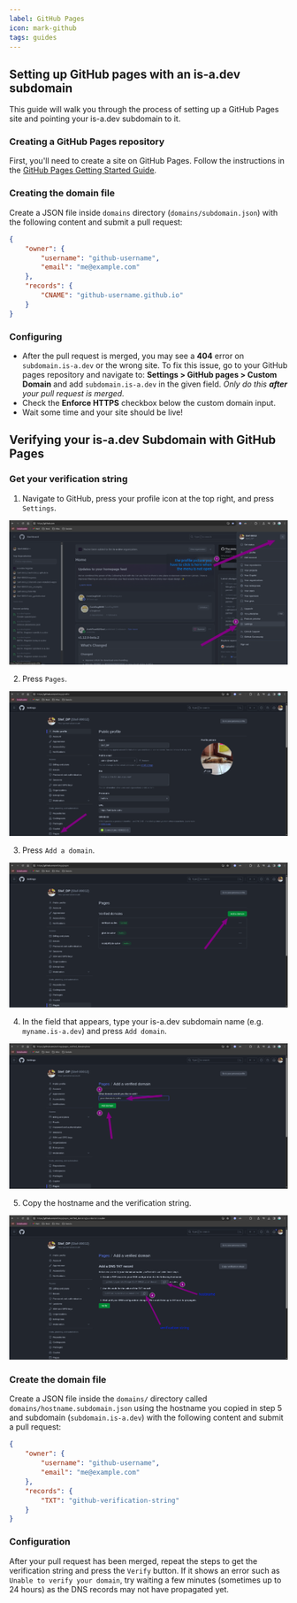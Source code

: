 ```yaml
---
label: GitHub Pages
icon: mark-github
tags: guides
---
```


## Setting up GitHub pages with an is-a.dev subdomain

This guide will walk you through the process of setting up a GitHub Pages site and pointing your is-a.dev subdomain to it.

### Creating a GitHub Pages repository

First, you'll need to create a site on GitHub Pages. Follow the instructions in the [GitHub Pages Getting Started Guide](https://docs.github.com/en/pages/getting-started-with-github-pages).

### Creating the domain file

Create a JSON file inside `domains` directory (`domains/subdomain.json`) with the following content and submit a pull request:

```json
{
    "owner": {
        "username": "github-username",
        "email": "me@example.com"
    },
    "records": {
        "CNAME": "github-username.github.io"
    }
}
```

### Configuring

- After the pull request is merged, you may see a **404** error on `subdomain.is-a.dev` or the wrong site. To fix this issue, go to your GitHub pages repository and navigate to: **Settings > GitHub pages > Custom Domain** and add `subdomain.is-a.dev` in the given field. *Only do this **after** your pull request is merged.*
- Check the **Enforce HTTPS** checkbox below the custom domain input.
- Wait some time and your site should be live!

## Verifying your is-a.dev Subdomain with GitHub Pages

### Get your verification string

1. Navigate to GitHub, press your profile icon at the top right, and press `Settings`.

![](../media/github_pages_verification/step_1.png)

2. Press `Pages`.

![](../media/github_pages_verification/step_2.png)

3. Press `Add a domain`.

![](../media/github_pages_verification/step_3.png)

4. In the field that appears, type your is-a.dev subdomain name (e.g. `myname.is-a.dev`) and press `Add domain`.

![](../media/github_pages_verification/step_4.png)

5. Copy the hostname and the verification string.

![](../media/github_pages_verification/step_5.png)

### Create the domain file

Create a JSON file inside the `domains/` directory called `domains/hostname.subdomain.json` using the hostname you copied in step 5 and subdomain (`subdomain.is-a.dev`) with the following content and submit a pull request:

```json
{
    "owner": {
        "username": "github-username",
        "email": "me@example.com"
    },
    "records": {
        "TXT": "github-verification-string"
    }
}
```

### Configuration

After your pull request has been merged, repeat the steps to get the verification string and press the `Verify` button.
If it shows an error such as `Unable to verify your domain`, try waiting a few minutes (sometimes up to 24 hours) as the DNS records may not have propagated yet.
